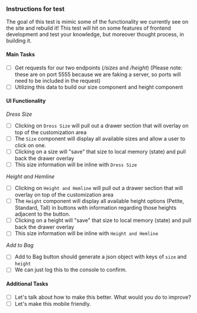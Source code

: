 ### Instructions for test
The goal of this test is mimic some of the functionality we currently see on the site and rebuild it! This test will hit on some features of frontend development and test your knowledge, but moreover thought process, in building it.

#### Main Tasks
- [ ] Get requests for our two endpoints (*/sizes* and */height*) (Please note: these are on port 5555 because we are faking a server, so ports will need to be included in the request)
- [ ] Utilizing this data to build our size component and height component

#### UI Functionality
*Dress Size*
- [ ] Clicking on `Dress Size` will pull out a drawer section that will overlay on top of the customization area
- [ ] The `Size` component will display all available sizes and allow a user to click on one.
- [ ] Clicking on a size will "save" that size to local memory (state) and pull back the drawer overlay
- [ ] This size information will be inline with `Dress Size`  

*Height and Hemline*
- [ ] Clicking on `Height and Hemline` will pull out a drawer section that will overlay on top of the customization area
- [ ] The `Height` component will display all available height options (Petite, Standard, Tall) in buttons with information regarding those heights adjacent to the button.
- [ ] Clicking on a height will "save" that size to local memory (state) and pull back the drawer overlay
- [ ] This size information will be inline with `Height and Hemline`

*Add to Bag*
- [ ] Add to Bag button should generate a json object with keys of `size` and `height`
- [ ] We can just log this to the console to confirm.

#### Additional Tasks
- [ ] Let's talk about how to make this better. What would you do to improve?
- [ ] Let's make this mobile friendly.
